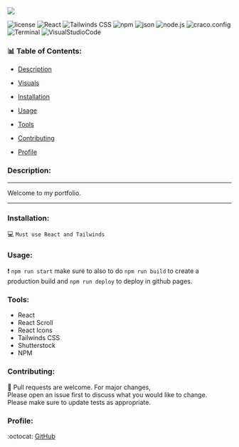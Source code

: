  <img src ="./src/Img/Logo1.gif">

![license](https://img.shields.io/badge/license-MIT-blue.svg)
![React](https://img.shields.io/badge/React-violet.svg)
![Tailwinds CSS ](https://img.shields.io/badge/Tailwinds-CSS-blueviolet.svg)
![npm](https://img.shields.io/badge/npm-red.svg)
![json](https://img.shields.io/badge/json-green.svg)
![node.js](https://img.shields.io/badge/node.js-lightblue.svg)
![craco.config](https://img.shields.io/badge/craco.config-darkblue.svg)
![Terminal](https://img.shields.io/badge/terminal-violet.svg)
![VisualStudioCode](https://img.shields.io/badge/VisualStudioCode-lightgreen.svg)

### :bar_chart: Table of Contents:

- [Description](#Description)

- [Visuals](#Visuals)

- [Installation](#Installation)

- [Usage](#Usage)

- [Tools](#Tools)

- [Contributing](#Contributing)

- [Profile](#Profile)

### Description:

---

Welcome to my portfolio.

---

### Installation:

:computer: `Must use React and Tailwinds`

### Usage:

:exclamation: `npm run start` make sure to also to do `npm run build` to create a production build and `npm run deploy` to deploy in github pages.

### Tools:

- React
- React Scroll
- React Icons
- Tailwinds CSS
- Shutterstock
- NPM

### Contributing:

:wave: Pull requests are welcome. For major changes,<br>
Please open an issue first to discuss what you would like to change.<br>
Please make sure to update tests as appropriate.<br>

### Profile:

:octocat: [GitHub](https://adpir.github.io/ReactPortfolio/)
